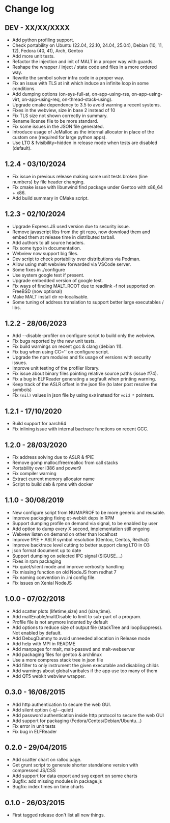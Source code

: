 Change log
==========
 
DEV - XX/XX/XXXX 
----------------

 - Add python profiling support.
 - Check portability on Ubuntu (22.04, 22.10, 24.04, 25.04), Debian (10, 11, 12), Fedora (40, 41), Arch, Gentoo
 - Add more unit tests.
 - Refactor the injection and init of MALT in a proper way with guards.
 - Reshape the wrapper / inject / state code and files in a more ordered way.
 - Rewrite the symbol solver infra code in a proper way.
 - Fix an issue with TLS at init which induce an infinite loop in some conditions.
 - Add dumping options (on-sys-full-at, on-app-using-rss, on-app-using-virt, on-app-using-req, on-thread-stack-using).
 - Upgrade cmake dependency to 3.5 to avoid warning a recent systems.
 - Fixes in the webview, size in base 2 instead of 10
 - Fix TLS size not shown correctly in summary.
 - Rename license file to be more standard.
 - Fix some issues in the JSON file generated.
 - Introduce usage of JeMalloc as the internal allocator in place of the custom one (required for large python apps).
 - Use LTO & fvisibility=hidden in release mode when tests are disabled (default).

1.2.4 - 03/10/2024
------------------

 - Fix issue in previous release making some unit tests broken (line numbers) by file header changing.
 - Fix cmake issue with libunwind find package under Gentoo with x86_64 + x86.
 - Add build summary in CMake script.

1.2.3 - 02/10/2024
------------------

 - Upgrade Express.JS used version due to security issue.
 - Remove javascript libs from the git repo, now download them and embed them at
   release time in distributed tarball.
 - Add authors to all source headers.
 - Fix some typo in documentation.
 - Webview now support big files.
 - Dev script to check portability over distributions via Podman.
 - Allow using malt webview forwarded via VSCode server.
 - Some fixes in ./configure
 - Use system google test if present.
 - Upgrade embedded version of google test.
 - Fix ways of finding MALT_ROOT due to readlink -f not supported on FreeBSD (now optional)
 - Make MALT install dir re-localisable.
 - Some tuning of address translation to support better large executables / libs.

1.2.2 - 28/06/2023
------------------

 - Add --disable-profiler on configure script to build only the webview.
 - Fix bugs reported by the new unit tests.
 - Fix build warnings on recent gcc & clang (debian 11).
 - Fix bug when using CC='' on configure script.
 - Upgrade the npm modules and fix usage of versions with security issues.
 - Improve unit testing of the profiler library.
 - Fix issue about binary files pointing relative source paths (issue #74).
 - Fix a bug in ELFReader generating a segfault when printing warning.
 - Keep track of the ASLR offset in the json file (to later post resolve the symbols)
 - Fix `(nil)` values in json file by using `0x0` instead for `void *` pointers.

1.2.1 - 17/10/2020
------------------

 - Build support for aarch64
 - Fix inlining issue with internal bactrace functions on recent GCC.

1.2.0 - 28/03/2020
------------------

 - Fix address solving due to ASLR & fPIE
 - Remove gomp malloc/free/realloc from call stacks
 - Portability over i386 and power9
 - Fix compiler warning
 - Extract current memory allocator name
 - Script to build deb & rpms with docker

1.1.0 - 30/08/2019
------------------

 - New configure script from NUMAPROF to be more generic and reusable.
 - Improve packaging fixing qt-webkit deps in RPM
 - Support dumping profile on demand via signal, to be enabled by user
 - Add option to dump every X second, implementation still ongoing
 - Webvew listen on demand on other than localhost
 - Improve fPIE + ASLR symbol resolution (Gentoo, Centos, Redhat)
 - Improve backtrace level cutting to better support clang LTO in O3
 - json format document up to date
 - Support dumping on selected IPC signal (SIGUSE....)
 - Fixes in rpm packaging
 - Fix quiet/silent mode and improve verbosity handling
 - Fix missing function on old NodeJS from redhat 7
 - Fix naming convention in .ini config file.
 - Fix issues on Xenial NodeJS

1.0.0 - 07/02/2018
------------------

 - Add scatter plots (lifetime,size) and (size,time).
 - Add maltEnable/maltDisable to limit to sub-part of a program.
 - Profile file is not anymore indented by default
 - Add options to reduce size of output file (stackTree and loopSuppress). Not enabled by default.
 - Add DebugDummy to avoid unneeded allocation in Release mode
 - Add help with MPI in README
 - Add manpages for malt, malt-passwd and malt-webserver
 - Add packaging files for gentoo & archlinux
 - Use a more compress stack tree in json file
 - Add filter to only instrument the given executable and disabling childs
 - Add warnings about global varibales if the app use too many of them
 - Add QT5 webkit webview wrapper.

0.3.0 - 16/06/2015
------------------

 - Add http authentication to secure the web GUI.
 - Add silent option (-q/--quiet)
 - Add password authentication inside http protocol to secure the web GUI
 - Add support for packaging (Fedora/Centos/Debian/Ubuntu...)
 - Fix error in unit tests
 - Fix bug in ELFReader

0.2.0 - 29/04/2015
------------------

 - Add scatter chart on ralloc page.
 - Get grunt script to generate shorter standalone version with compressed JS/CSS
 - Add support for data export and svg export on some charts
 - Bugfix: add missing modules in package.js
 - Bugfix: index times on time charts

0.1.0 - 26/03/2015
------------------

 - First tagged release don't list all new things.
